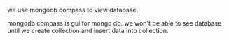 we use mongodb compass to view database.

mongodb compass is gui for mongo db.
we won't be able to see database until we create collection and insert data into collection.